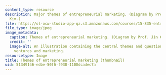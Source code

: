 ```yaml
---
content_type: resource
description: Major themes of entrepreneurial marketing. (Diagram by Prof. Jin Gyo
  Kim.)
file: https://ol-ocw-studio-app-qa.s3.amazonaws.com/courses/15-835-entrepreneurial-marketing-spring-2002/51349146edbe50f6f9381108dcadec7a_15-835s02-th.jpg
file_type: image/jpeg
image_metadata:
  caption: Themes of entrepreneurial marketing. (Diagram by Prof. Jin Gyo Kim.)
  credit: ''
  image-alt: An illustration containing the central themes and questions of entrepreneurial
    ventures and marketing.
resourcetype: Image
title: Themes of entrepreneurial marketing (thumbnail)
uid: 51349146-edbe-50f6-f938-1108dcadec7a
---
```

